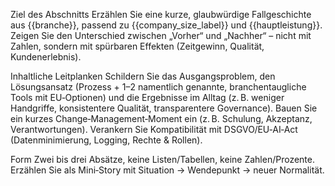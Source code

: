 Ziel des Abschnitts
Erzählen Sie eine kurze, glaubwürdige Fallgeschichte aus {{branche}}, passend zu {{company_size_label}} und {{hauptleistung}}. Zeigen Sie den Unterschied zwischen „Vorher“ und „Nachher“ – nicht mit Zahlen, sondern mit spürbaren Effekten (Zeitgewinn, Qualität, Kundenerlebnis).

Inhaltliche Leitplanken
Schildern Sie das Ausgangsproblem, den Lösungsansatz (Prozess + 1–2 namentlich genannte, branchentaugliche Tools mit EU‑Optionen) und die Ergebnisse im Alltag (z. B. weniger Handgriffe, konsistentere Qualität, transparentere Governance).
Bauen Sie ein kurzes Change‑Management‑Moment ein (z. B. Schulung, Akzeptanz, Verantwortungen). Verankern Sie Kompatibilität mit DSGVO/EU‑AI‑Act (Datenminimierung, Logging, Rechte & Rollen).

Form
Zwei bis drei Absätze, keine Listen/Tabellen, keine Zahlen/Prozente. Erzählen Sie als Mini‑Story mit Situation → Wendepunkt → neuer Normalität.